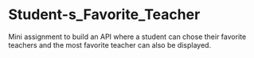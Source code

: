# Student-s_Favorite_Teacher
Mini assignment to build an API where a student can chose their favorite teachers and the most favorite teacher can also be displayed.
